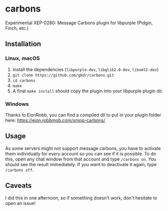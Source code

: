 # carbons
Experimental XEP-0280: Message Carbons plugin for libpurple (Pidgin, Finch, etc.)

## Installation
### Linux, macOS
1. Install the dependencies (`libpurple-dev`, `libglib2.0-dev`, `libxml2-dev`)
2. `git clone https://github.com/gkdr/carbons.git`
3. `cd carbons`
4. `make`
5. A final `make install` should copy the plugin into your libpurple plugin dir.

### Windows
Thanks to EionRobb, you can find a compiled dll to put in your plugin folder here: https://eion.robbmob.com/xmpp-carbons/

## Usage
As some servers might not support message carbons, you have to activate them individually for every account so you can see if it is possible.
To do this, open any chat window from that account and type `/carbons on`. You should see the result immediately.
If you want to deactivate it again, type `/carbons off`.

## Caveats
I did this in one afternoon, so if something doesn't work, don't hesitate to open an issue!
